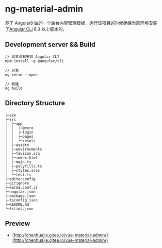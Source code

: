 # ng-material-admin

基于 Angular8 做的一个后台内容管理模板，运行该项目的时候确保当前环境安装了[Angular CLI](https://github.com/angular/angular-cli) 8.3 以上版本的，

## Development server && Build

```
// 如果没有安装 Angular CLI
npm install -g @angular/cli

// 开发
ng serve --open

// 构建
ng build
```
## Directory Structure
```
├─e2e                　　
├─src
│  ├─app
│  │  ├─@core
│  │  ├─login
│  │  ├─pages
│  │  └─result
│  ├─assets
│  ├─environments 
│  ├─favicon.ico
│  ├─index.html
│  ├─main.ts
│  ├─polyfills.ts
│  ├─styles.scss
│  └─test.ts
├─editorconfig
├─gitignore
├─karma.conf.js
├─angular.json
├─package.json 
├─tsconfig.json
├─README.md
└─tslint.json
```
## Preview

+ [http://chenhuajie.gitee.io/vue-material-admin/](http://chenhuajie.gitee.io/vue-material-admin/)

